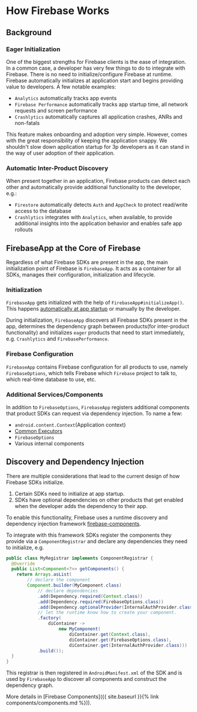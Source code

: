 # How Firebase Works

## Background

### Eager Initialization

One of the biggest strengths for Firebase clients is the ease of integration. In a common case, a developer has very few things to do to integrate with Firebase. There is no need to initialize/configure Firebase at runtime. Firebase automatically initializes at application start and begins providing value to developers. A few notable examples:

* `Analytics` automatically tracks app events
* `Firebase Performance` automatically tracks app startup time, all network requests and screen performance
* `Crashlytics` automatically captures all application crashes, ANRs and non-fatals

This feature makes onboarding and adoption very simple. However, comes with the great responsibility of keeping the application snappy. We shouldn't slow down application startup for 3p developers as it can stand in the way of user adoption of their application.

### Automatic Inter-Product Discovery

When present together in an application, Firebase products can detect each other and automatically provide additional functionality to the developer, e.g.:

* `Firestore` automatically detects `Auth` and `AppCheck` to protect read/write access to the database
* `Crashlytics` integrates with `Analytics`, when available, to provide additional insights into the application behavior and enables safe app rollouts

## FirebaseApp at the Core of Firebase

Regardless of what Firebase SDKs are present in the app, the main initialization point of Firebase is `FirebaseApp`. It acts as a container for all SDKs, manages their configuration, initialization and lifecycle.

### Initialization

`FirebaseApp` gets initialized with the help of `FirebaseApp#initializeApp()`. This happens [automatically at app startup](https://firebase.blog/posts/2016/12/how-does-firebase-initialize-on-android) or manually by the developer.

During initialization, `FirebaseApp` discovers all Firebase SDKs present in the app, determines the dependency graph between products(for inter-product functionality) and initializes `eager` products that need to start immediately, e.g. `Crashlytics` and `FirebasePerformance`.

### Firebase Configuration

`FirebaseApp` contains Firebase configuration for all products to use, namely `FirebaseOptions`, which tells Firebase which `Firebase` project to talk to, which real-time database to use, etc.

### Additional Services/Components

In addition to `FirebaseOptions`, `FirebaseApp` registers additional components that product SDKs can request via dependency injection. To name a few:

* `android.content.Context`(Application context)
* [Common Executors](https://github.com/firebase/firebase-android-sdk/blob/master/docs/executors.md)
* `FirebaseOptions`
* Various internal components

## Discovery and Dependency Injection

There are multiple considerations that lead to the current design of how Firebase SDKs initialize.

1. Certain SDKs need to initialize at app startup.
2. SDKs have optional dependencies on other products that get enabled when the developer adds the dependency to their app.

To enable this functionality, Firebase uses a runtime discovery and dependency injection framework [firebase-components](https://github.com/firebase/firebase-android-sdk/tree/master/firebase-components).

To integrate with this framework SDKs register the components they provide via a `ComponentRegistrar` and declare any dependencies they need to initialize, e.g.

```java
public class MyRegistrar implements ComponentRegistrar {
  @Override
  public List<Component<?>> getComponents() {
    return Arrays.asList(
        // declare the component
        Component.builder(MyComponent.class)
            // declare dependencies
            .add(Dependency.required(Context.class))
            .add(Dependency.required(FirebaseOptions.class))
            .add(Dependency.optionalProvider(InternalAuthProvider.class))
            // let the runtime know how to create your component.
            .factory(
                diContainer ->
                    new MyComponent(
                        diContainer.get(Context.class),
                        diContainer.get(FirebaseOptions.class),
                        diContainer.get(InternalAuthProvider.class)))
            .build());
  }
}
```

This registrar is then registered in `AndroidManifest.xml` of the SDK and is used by `FirebaseApp` to discover all components and construct the dependency graph.

More details in [Firebase Components]({{ site.baseurl }}{% link components/components.md %})).
